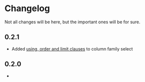 # Changelog

Not all changes will be here, but the important ones will be for sure.

## 0.2.1

* Added [using, order and limit clauses](https://github.com/jnunemaker/cassanity/compare/414d780...3aeb254) to column family select

## 0.2.0

*
